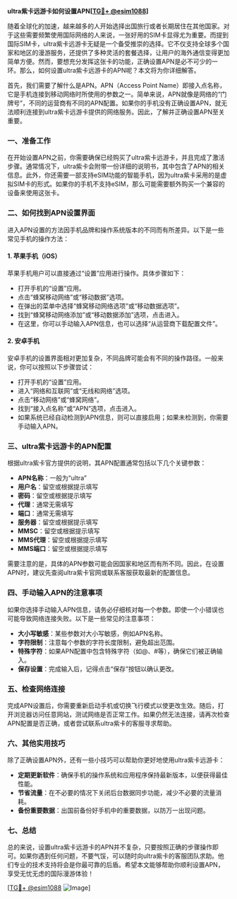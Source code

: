 **ultra紫卡远游卡如何设置APN[[TG💪+ @esim1088](https://t.me/s/esim1088)]**

随着全球化的加速，越来越多的人开始选择出国旅行或者长期居住在其他国家。对于这些需要频繁使用国际网络的人来说，一张好用的SIM卡显得尤为重要。而提到国际SIM卡，ultra紫卡远游卡无疑是一个备受推崇的选择。它不仅支持全球多个国家和地区的漫游服务，还提供了多种灵活的套餐选择，让用户的海外通信变得更加简单方便。然而，要想充分发挥这张卡的功能，正确设置APN是必不可少的一环。那么，如何设置ultra紫卡远游卡的APN呢？本文将为你详细解答。

首先，我们需要了解什么是APN。APN（Access Point Name）即接入点名称，它是手机连接到移动网络时所使用的参数之一。简单来说，APN就像是网络的“门牌号”，不同的运营商有不同的APN配置。如果你的手机没有正确设置APN，就无法顺利连接到ultra紫卡远游卡提供的网络服务。因此，了解并正确设置APN至关重要。

### **一、准备工作**

在开始设置APN之前，你需要确保已经购买了ultra紫卡远游卡，并且完成了激活步骤。通常情况下，ultra紫卡会附带一份详细的说明书，其中包含了APN的相关信息。此外，你还需要一部支持eSIM功能的智能手机，因为ultra紫卡采用的是虚拟SIM卡的形式。如果你的手机不支持eSIM，那么可能需要额外购买一个兼容的设备来使用这张卡。

### **二、如何找到APN设置界面**

进入APN设置的方法因手机品牌和操作系统版本的不同而有所差异。以下是一些常见手机的操作方法：

#### **1. 苹果手机（iOS）**
苹果手机用户可以直接通过“设置”应用进行操作。具体步骤如下：
- 打开手机的“设置”应用。
- 点击“蜂窝移动网络”或“移动数据”选项。
- 在弹出的菜单中选择“蜂窝移动网络选项”或“移动数据选项”。
- 找到“蜂窝移动网络添加”或“移动数据添加”选项，点击进入。
- 在这里，你可以手动输入APN信息，也可以选择“从运营商下载配置文件”。

#### **2. 安卓手机**
安卓手机的设置界面相对更加复杂，不同品牌可能会有不同的操作路径。一般来说，你可以按照以下步骤尝试：
- 打开手机的“设置”应用。
- 进入“网络和互联网”或“无线和网络”选项。
- 点击“移动网络”或“蜂窝网络”。
- 找到“接入点名称”或“APN”选项，点击进入。
- 如果系统已经自动检测到APN信息，则可以直接启用；如果未检测到，你需要手动输入APN。

### **三、ultra紫卡远游卡的APN配置**

根据ultra紫卡官方提供的说明，其APN配置通常包括以下几个关键参数：

- **APN名称**：一般为“ultra”
- **用户名**：留空或根据提示填写
- **密码**：留空或根据提示填写
- **代理**：通常无需填写
- **端口**：通常无需填写
- **服务器**：留空或根据提示填写
- **MMSC**：留空或根据提示填写
- **MMS代理**：留空或根据提示填写
- **MMS端口**：留空或根据提示填写

需要注意的是，具体的APN参数可能会因国家和地区而有所不同。因此，在设置APN时，建议先查阅ultra紫卡官网或联系客服获取最新的配置信息。

### **四、手动输入APN的注意事项**

如果你选择手动输入APN信息，请务必仔细核对每一个参数。即使一个小错误也可能导致网络连接失败。以下是一些常见的注意事项：
- **大小写敏感**：某些参数对大小写敏感，例如APN名称。
- **字符限制**：注意每个参数的字符长度限制，避免超出范围。
- **特殊字符**：如果APN配置中包含特殊字符（如@、#等），确保它们被正确输入。
- **保存设置**：完成输入后，记得点击“保存”按钮以确认更改。

### **五、检查网络连接**

完成APN设置后，你需要重新启动手机或切换飞行模式以使更改生效。随后，打开浏览器访问任意网站，测试网络是否正常工作。如果仍然无法连接，请再次检查APN配置是否正确，或者尝试联系ultra紫卡的客服寻求帮助。

### **六、其他实用技巧**

除了正确设置APN外，还有一些小技巧可以帮助你更好地使用ultra紫卡远游卡：
- **定期更新软件**：确保手机的操作系统和应用程序保持最新版本，以便获得最佳性能。
- **节省流量**：在不必要的情况下关闭后台数据同步功能，减少不必要的流量消耗。
- **备份重要数据**：出国前备份好手机中的重要数据，以防万一出现问题。

### **七、总结**

总的来说，设置ultra紫卡远游卡的APN并不复杂，只要按照正确的步骤操作即可。如果你遇到任何问题，不要气馁，可以随时向ultra紫卡的客服团队求助。他们专业的技术支持将会是你最可靠的后盾。希望本文能够帮助你顺利设置APN，享受无忧无虑的国际漫游体验！

[[TG💪+ @esim1088](https://t.me/s/esim1088) ![Image](https://i.postimg.cc/4NQfJmqS/Snipaste-2025-05-13-00-14-12.png)]